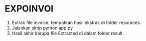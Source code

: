 # EXPOINVOI

1. Extrak file invoice, tempatkan hasil ekstrak di folder resources.
1. Jalankan skrip python app.py
1. Hasil akhir berupa file Extracted di dalam folder result.
